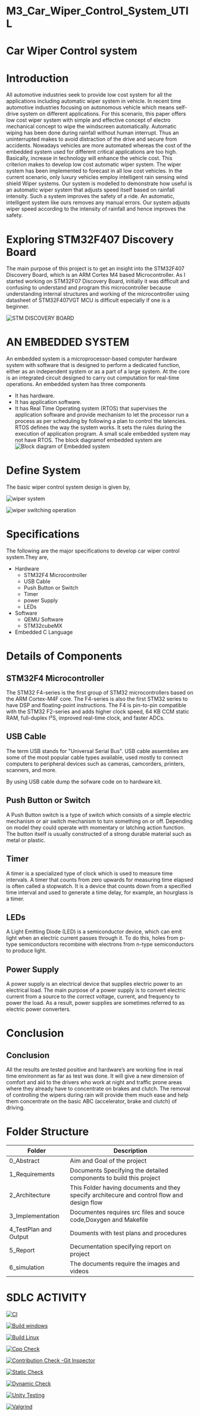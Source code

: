 # M3_Car_Wiper_Control_System_UTIL
# Car Wiper Control system
# Introduction
All automotive industries seek to provide low cost system for
all the applications including automatic wiper system in vehicle.
In recent time automotive industries focusing on autonomous
vehicle which means self-drive system on different applications.
For this scenario, this paper offers low cost wiper system with
simple and effective concept of electro mechanical concept to wipe
the windscreen automatically. Automatic wiping has been done
during rainfall without human interrupt. Thus an uninterrupted
makes to avoid distraction of the drive and secure from accidents.
Nowadays vehicles are more automated whereas the cost of the
embedded system used for different critical applications are too
high. Basically, increase in technology will enhance the vehicle
cost. This criterion makes to develop low cost automatic wiper
system. The wiper system has been implemented to forecast in
all low cost vehicles.
In the current scenario, only luxury vehicles employ intelligent
rain sensing wind shield Wiper systems. Our system is modelled to
demonstrate how useful is an automatic wiper system that adjusts
speed itself based on rainfall intensity. Such a system improves
the safety of a ride.
An automatic, intelligent system like ours removes any manual
errors. Our system adjusts wiper speed according to the intensity
of rainfall and hence improves the safety.

# Exploring STM32F407 Discovery Board
The main purpose of this project is to get an insight into the STM32F407 Discovery Board, which is an ARM Cortex M4 based Microcontroller. As I started working on STM32F07 Discovery Board, initially it was difficult and confusing to understand and program this microcontroller because understanding internal structures and working of the microcontroller using datasheet of STM32F407VGT MCU is difficult especially if one is a beginner.

![STM DISCOVERY BOARD](https://user-images.githubusercontent.com/101034610/168224946-7c8d1b47-29b8-4465-9784-8f1e5c617baa.jpeg)

# AN EMBEDDED SYSTEM
An embedded system is a microprocessor-based computer hardware system with software that is designed to perform a dedicated function, either as an independent system or as a part of a large system. At the core is an integrated circuit designed to carry out computation for real-time operations.
An embedded system has three components

* It has hardware.
* It has application software.
* It has Real Time Operating system (RTOS) that supervises the application software and provide mechanism to let the processor run a process as per scheduling by following a plan to control the latencies. RTOS defines the way the system works. It sets the rules during the execution of application program. A small scale embedded system may not have RTOS.
The block diagramof embedded system are
![Block diagram of Embedded system](https://user-images.githubusercontent.com/101034610/168228130-826125dc-ff05-4578-861b-ed2d4830a86b.jpeg)

# Define System
The basic wiper control system design is given by,

![wiper system](https://user-images.githubusercontent.com/101034610/168254645-8d561770-d0ee-48a3-beb2-e416f53592fc.jpeg)

![wiper switching operation](https://user-images.githubusercontent.com/101034610/168254739-15013070-ab91-45b7-bf6c-30f4c3046756.jpeg)

# Specifications
The following are the major specifications to develop car wiper control system.They are,
* Hardware
     * STM32F4 Microcontroller
     * USB Cable
     * Push Button or Switch
     * Timer
     * power Supply
     * LEDs
* Software
     * QEMU Software
     * STM32cubeMX
* Embedded C Language
# Details of Components
## STM32F4 Microcontroller
The STM32 F4-series is the first group of STM32 microcontrollers based on the ARM Cortex-M4F core. The F4-series is also the first STM32 series to have DSP and floating-point instructions. The F4 is pin-to-pin compatible with the STM32 F2-series and adds higher clock speed, 64 KB CCM static RAM, full-duplex I²S, improved real-time clock, and faster ADCs. 
## USB Cable
The term USB stands for "Universal Serial Bus". USB cable assemblies are some of the most popular cable types available, used mostly to connect computers to peripheral devices such as cameras, camcorders, printers, scanners, and more.

By using USB cable dump the sofware code on to hardware kit.
## Push Button or Switch
A Push Button switch is a type of switch which consists of a simple electric mechanism or air switch mechanism to turn something on or off. Depending on model they could operate with momentary or latching action function. The button itself is usually constructed of a strong durable material such as metal or plastic.
## Timer
A timer is a specialized type of clock which is used to measure time intervals. A timer that counts from zero upwards for measuring time elapsed is often called a stopwatch. It is a device that counts down from a specified time interval and used to generate a time delay, for example, an hourglass is a timer.
## LEDs
A Light Emitting Diode (LED) is a semiconductor device, which can emit light when an electric current passes through it. To do this, holes from p-type semiconductors recombine with electrons from n-type semiconductors to produce light.
## Power Supply
A power supply is an electrical device that supplies electric power to an electrical load. The main purpose of a power supply is to convert electric current from a source to the correct voltage, current, and frequency to power the load. As a result, power supplies are sometimes referred to as electric power converters.

# Conclusion

## Conclusion
All the results are tested positive and hardware’s are working
fine in real time environment as far as test was done. It will give
a new dimension of comfort and aid to the drivers who work at
night and traffic prone areas where they already have to
concentrate on brakes and clutch. The removal of controlling the
wipers during rain will provide them much ease and help them
concentrate on the basic ABC (accelerator, brake and clutch) of
driving.


# Folder Structure
|Folder  |Description  |
|--------|-------------|
|0_Abstract|Aim and Goal of the project|
|1_Requirements|Documents Specifying the detailed components to build this project|
|2_Architecture|This Folder having documents and they specify architecure and control flow and design flow|
|3_Implementation|Documentes requires src files and souce code,Doxygen and Makefile|
|4_TestPlan and Output|Douments with test plans and procedures|
|5_Report|Decumentation specifying  report on project|
|6_simulation|The documents require the images and videos|

# SDLC ACTIVITY

[![CI](https://github.com/Ramjitha2368/M3_Car_Wiper_Control_System_UTIL/actions/workflows/CI.yml/badge.svg)](https://github.com/Ramjitha2368/M3_Car_Wiper_Control_System_UTIL/actions/workflows/CI.yml)

[![Build windows](https://github.com/Ramjitha2368/M3_Car_Wiper_Control_System_UTIL/actions/workflows/Build%20Windows.yml/badge.svg)](https://github.com/Ramjitha2368/M3_Car_Wiper_Control_System_UTIL/actions/workflows/Build%20Windows.yml)

[![Build Linux](https://github.com/Ramjitha2368/M3_Car_Wiper_Control_System_UTIL/actions/workflows/Build%20Linux.yml/badge.svg)](https://github.com/Ramjitha2368/M3_Car_Wiper_Control_System_UTIL/actions/workflows/Build%20Linux.yml)

[![Cpp Check](https://github.com/Ramjitha2368/M3_Car_Wiper_Control_System_UTIL/actions/workflows/Cpp%20Check.yml/badge.svg)](https://github.com/Ramjitha2368/M3_Car_Wiper_Control_System_UTIL/actions/workflows/Cpp%20Check.yml)

[![Contribution Check -Git Inspector](https://github.com/Ramjitha2368/M3_Car_Wiper_Control_System_UTIL/actions/workflows/Contribution%20Check%20-Git%20Inspector.yml/badge.svg)](https://github.com/Ramjitha2368/M3_Car_Wiper_Control_System_UTIL/actions/workflows/Contribution%20Check%20-Git%20Inspector.yml)

[![Static Check](https://github.com/Ramjitha2368/M3_Car_Wiper_Control_System_UTIL/actions/workflows/Static%20Check.yml/badge.svg)](https://github.com/Ramjitha2368/M3_Car_Wiper_Control_System_UTIL/actions/workflows/Static%20Check.yml)

[![Dynamic Check](https://github.com/Ramjitha2368/M3_Car_Wiper_Control_System_UTIL/actions/workflows/Dynamic%20Check.yml/badge.svg)](https://github.com/Ramjitha2368/M3_Car_Wiper_Control_System_UTIL/actions/workflows/Dynamic%20Check.yml)

[![Unity Testing](https://github.com/Ramjitha2368/M3_Car_Wiper_Control_System_UTIL/actions/workflows/Unity%20Testing.yml/badge.svg)](https://github.com/Ramjitha2368/M3_Car_Wiper_Control_System_UTIL/actions/workflows/Unity%20Testing.yml)

[![Valgrind](https://github.com/Ramjitha2368/M3_Car_Wiper_Control_System_UTIL/actions/workflows/Valgrind.yml/badge.svg)](https://github.com/Ramjitha2368/M3_Car_Wiper_Control_System_UTIL/actions/workflows/Valgrind.yml)
